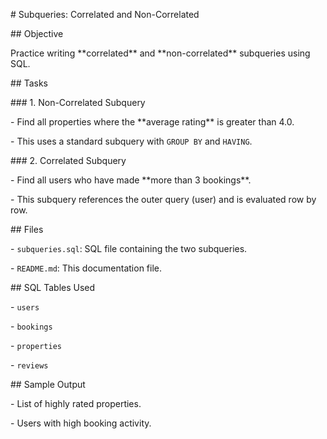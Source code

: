 \# Subqueries: Correlated and Non-Correlated



\## Objective



Practice writing \*\*correlated\*\* and \*\*non-correlated\*\* subqueries using SQL.



\## Tasks



\### 1. Non-Correlated Subquery



\- Find all properties where the \*\*average rating\*\* is greater than 4.0.

\- This uses a standard subquery with `GROUP BY` and `HAVING`.



\### 2. Correlated Subquery



\- Find all users who have made \*\*more than 3 bookings\*\*.

\- This subquery references the outer query (user) and is evaluated row by row.



\## Files



\- `subqueries.sql`: SQL file containing the two subqueries.

\- `README.md`: This documentation file.



\## SQL Tables Used



\- `users`

\- `bookings`

\- `properties`

\- `reviews`



\## Sample Output



\- List of highly rated properties.

\- Users with high booking activity.



